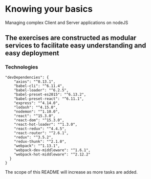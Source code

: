 # Knowing your basics

Managing complex Client and Server applications on nodeJS

## The exercises are constructed as modular services to facilitate easy understanding and easy deployment

### Technologies

```
"devDependencies": {
    "axios": "^0.13.1",
    "babel-cli": "^6.11.4",
    "babel-loader": "^6.2.5",
    "babel-preset-es2015": "^6.13.2",
    "babel-preset-react": "^6.11.1",
    "express": "^4.14.0",
    "lodash": "^4.15.0",
    "nodemon": "^1.10.0",
    "react": "^15.3.0",
    "react-dom": "^15.3.0",
    "react-hot-loader": "^1.3.0",
    "react-redux": "^4.4.5",
    "react-router": "^2.6.1",
    "redux": "^3.5.2",
    "redux-thunk": "^2.1.0",
    "webpack": "^1.13.1",
    "webpack-dev-middleware": "^1.6.1",
    "webpack-hot-middleware": "^2.12.2"
  }
}
```

The scope of this README will increase as more tasks are added.
